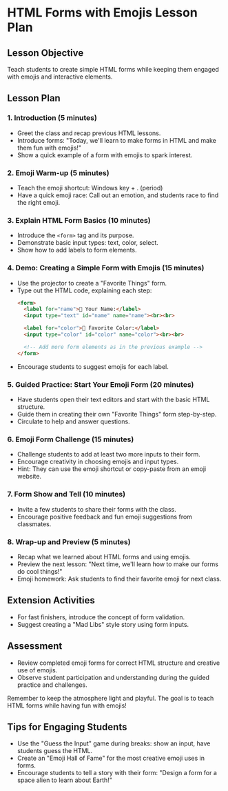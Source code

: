 # HTML Forms with Emojis Lesson Plan

## Lesson Objective
Teach students to create simple HTML forms while keeping them engaged with emojis and interactive elements.

## Lesson Plan

### 1. Introduction (5 minutes)
- Greet the class and recap previous HTML lessons.
- Introduce forms: "Today, we'll learn to make forms in HTML and make them fun with emojis!"
- Show a quick example of a form with emojis to spark interest.

### 2. Emoji Warm-up (5 minutes)
- Teach the emoji shortcut: Windows key + . (period)
- Have a quick emoji race: Call out an emotion, and students race to find the right emoji.

### 3. Explain HTML Form Basics (10 minutes)
- Introduce the `<form>` tag and its purpose.
- Demonstrate basic input types: text, color, select.
- Show how to add labels to form elements.

### 4. Demo: Creating a Simple Form with Emojis (15 minutes)
- Use the projector to create a "Favorite Things" form.
- Type out the HTML code, explaining each step:
  ```html
  <form>
    <label for="name">👤 Your Name:</label>
    <input type="text" id="name" name="name"><br><br>

    <label for="color">🎨 Favorite Color:</label>
    <input type="color" id="color" name="color"><br><br>

    <!-- Add more form elements as in the previous example -->
  </form>
  ```
- Encourage students to suggest emojis for each label.

### 5. Guided Practice: Start Your Emoji Form (20 minutes)
- Have students open their text editors and start with the basic HTML structure.
- Guide them in creating their own "Favorite Things" form step-by-step.
- Circulate to help and answer questions.

### 6. Emoji Form Challenge (15 minutes)
- Challenge students to add at least two more inputs to their form.
- Encourage creativity in choosing emojis and input types.
- Hint: They can use the emoji shortcut or copy-paste from an emoji website.

### 7. Form Show and Tell (10 minutes)
- Invite a few students to share their forms with the class.
- Encourage positive feedback and fun emoji suggestions from classmates.

### 8. Wrap-up and Preview (5 minutes)
- Recap what we learned about HTML forms and using emojis.
- Preview the next lesson: "Next time, we'll learn how to make our forms do cool things!"
- Emoji homework: Ask students to find their favorite emoji for next class.

## Extension Activities
- For fast finishers, introduce the concept of form validation.
- Suggest creating a "Mad Libs" style story using form inputs.

## Assessment
- Review completed emoji forms for correct HTML structure and creative use of emojis.
- Observe student participation and understanding during the guided practice and challenges.

Remember to keep the atmosphere light and playful. The goal is to teach HTML forms while having fun with emojis!

## Tips for Engaging Students
- Use the "Guess the Input" game during breaks: show an input, have students guess the HTML.
- Create an "Emoji Hall of Fame" for the most creative emoji uses in forms.
- Encourage students to tell a story with their form: "Design a form for a space alien to learn about Earth!"


